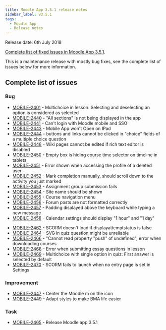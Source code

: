 ```yaml
---
title: Moodle App 3.5.1 release notes
sidebar_label: v3.5.1
tags:
  - Moodle App
  - Release notes
---
```


Release date: 6th July 2018

[Complete list of fixed issues in Moodle App 3.5.1](https://tracker.moodle.org/jira/secure/ReleaseNote.jspa?projectId=10070&version=16269).

This is a maintenance release with mostly bug fixes, see the complete list of issues below for more information.

## Complete list of issues

### Bug

- [MOBILE-2401](https://tracker.moodle.org/browse/MOBILE-2401) - Multichoice in lesson: Selecting and deselecting an option is considered as selected
- [MOBILE-2440](https://tracker.moodle.org/browse/MOBILE-2440) - "All sections" is not being displayed in the app
- [MOBILE-2441](https://tracker.moodle.org/browse/MOBILE-2441) - Can't login with Moodle mobile and SSO
- [MOBILE-2443](https://tracker.moodle.org/browse/MOBILE-2443) - Mobile App won't Open on IPad
- [MOBILE-2444](https://tracker.moodle.org/browse/MOBILE-2444) - buttons and links cannot be clicked in "choice" fields of a multiple choice question
- [MOBILE-2448](https://tracker.moodle.org/browse/MOBILE-2448) - Wiki pages cannot be edited if rich text editor is disabled
- [MOBILE-2450](https://tracker.moodle.org/browse/MOBILE-2450) - Empty box is hiding course time selector on timeline in tablets
- [MOBILE-2451](https://tracker.moodle.org/browse/MOBILE-2451) - Error shown when accessing the profile of a deleted user
- [MOBILE-2452](https://tracker.moodle.org/browse/MOBILE-2452) - Mark completion manually, should scroll down to the activity you just marked
- [MOBILE-2453](https://tracker.moodle.org/browse/MOBILE-2453) - Assignment group submission fails
- [MOBILE-2454](https://tracker.moodle.org/browse/MOBILE-2454) - Site name should be shown
- [MOBILE-2455](https://tracker.moodle.org/browse/MOBILE-2455) - Course navigation menu
- [MOBILE-2456](https://tracker.moodle.org/browse/MOBILE-2456) - Forum posts are not formatted correctly
- [MOBILE-2457](https://tracker.moodle.org/browse/MOBILE-2457) - Padding displayed above the keyboard while typing a new message
- [MOBILE-2458](https://tracker.moodle.org/browse/MOBILE-2458) - Calendar settings should display "1 hour" and "1 day"
<!-- cspell:disable-next-line -->
- [MOBILE-2462](https://tracker.moodle.org/browse/MOBILE-2462) - SCORM doesn't load if displayattemptstatus is false
- [MOBILE-2464](https://tracker.moodle.org/browse/MOBILE-2464) - SVG in quiz question might be unreliable
- [MOBILE-2466](https://tracker.moodle.org/browse/MOBILE-2466) -  "Cannot read property "push" of undefined", error when downloading courses
- [MOBILE-2468](https://tracker.moodle.org/browse/MOBILE-2468) - Error when submitting essay questions in lesson
- [MOBILE-2469](https://tracker.moodle.org/browse/MOBILE-2469) - Multichoice with single option in quiz: First answer is selected by default
- [MOBILE-2470](https://tracker.moodle.org/browse/MOBILE-2470) - SCORM fails to launch when no entry page is set in Settings

### Improvement

- [MOBILE-2447](https://tracker.moodle.org/browse/MOBILE-2447) - Center the Moodle m on the icon
- [MOBILE-2449](https://tracker.moodle.org/browse/MOBILE-2449) - Adapt styles to make BMA life easier

### Task

- [MOBILE-2465](https://tracker.moodle.org/browse/MOBILE-2465) - Release Moodle app 3.5.1
